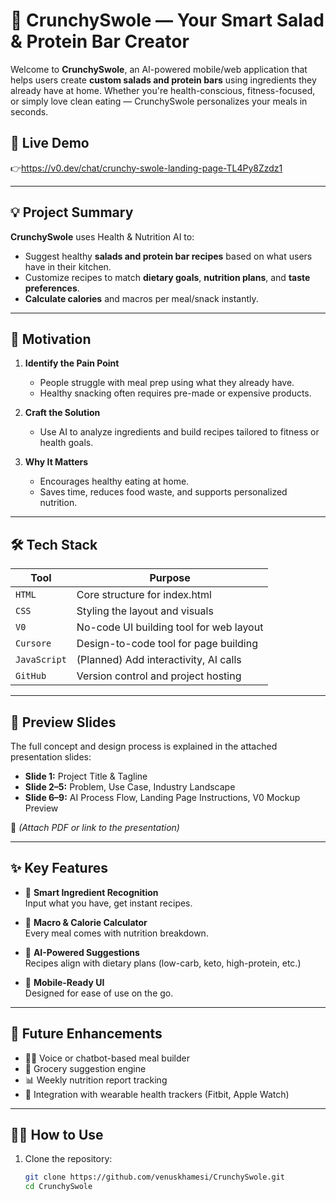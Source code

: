 # 🥗 CrunchySwole — Your Smart Salad & Protein Bar Creator

Welcome to **CrunchySwole**, an AI-powered mobile/web application that helps users create **custom salads and protein bars** using ingredients they already have at home. Whether you're health-conscious, fitness-focused, or simply love clean eating — CrunchySwole personalizes your meals in seconds.

## 🚀 Live Demo

👉https://v0.dev/chat/crunchy-swole-landing-page-TL4Py8Zzdz1

---

## 💡 Project Summary

**CrunchySwole** uses Health & Nutrition AI to:
- Suggest healthy **salads and protein bar recipes** based on what users have in their kitchen.
- Customize recipes to match **dietary goals**, **nutrition plans**, and **taste preferences**.
- **Calculate calories** and macros per meal/snack instantly.

---

## 🧠 Motivation

1. **Identify the Pain Point**  
   - People struggle with meal prep using what they already have.
   - Healthy snacking often requires pre-made or expensive products.

2. **Craft the Solution**  
   - Use AI to analyze ingredients and build recipes tailored to fitness or health goals.

3. **Why It Matters**  
   - Encourages healthy eating at home.
   - Saves time, reduces food waste, and supports personalized nutrition.

---

## 🛠 Tech Stack

| Tool       | Purpose                                  |
|------------|------------------------------------------|
| `HTML`     | Core structure for index.html            |
| `CSS`      | Styling the layout and visuals           |
| `V0`       | No-code UI building tool for web layout  |
| `Cursore`  | Design-to-code tool for page building    |
| `JavaScript` | (Planned) Add interactivity, AI calls |
| `GitHub`   | Version control and project hosting      |

---

## 📸 Preview Slides

The full concept and design process is explained in the attached presentation slides:
- **Slide 1:** Project Title & Tagline  
- **Slide 2–5:** Problem, Use Case, Industry Landscape  
- **Slide 6–9:** AI Process Flow, Landing Page Instructions, V0 Mockup Preview

📎 *(Attach PDF or link to the presentation)*

---

## ✨ Key Features

- 🥬 **Smart Ingredient Recognition**  
  Input what you have, get instant recipes.

- 🔢 **Macro & Calorie Calculator**  
  Every meal comes with nutrition breakdown.

- 🧠 **AI-Powered Suggestions**  
  Recipes align with dietary plans (low-carb, keto, high-protein, etc.)

- 📱 **Mobile-Ready UI**  
  Designed for ease of use on the go.

---

## 🧪 Future Enhancements

- 🧑‍🍳 Voice or chatbot-based meal builder
- 🛒 Grocery suggestion engine
- 📊 Weekly nutrition report tracking
- 🔗 Integration with wearable health trackers (Fitbit, Apple Watch)

---

## 👩‍💻 How to Use

1. Clone the repository:
   ```bash
   git clone https://github.com/venuskhamesi/CrunchySwole.git
   cd CrunchySwole
